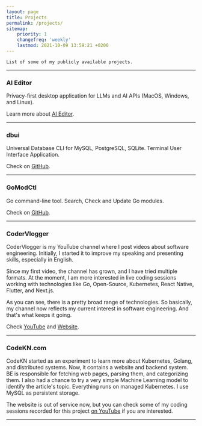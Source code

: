 ```yaml
---
layout: page
title: Projects
permalink: /projects/
sitemap:
    priority: 1
    changefreq: 'weekly'
    lastmod: 2021-10-09 13:59:21 +0200
---
```


```
List of some of my publicly available projects.
```

---

### AI Editor

Privacy-first desktop application for LLMs and AI APIs (MacOS, Windows, and Linux).

Learn more about [AI Editor](https://www.appbaza.com/aieditor).

---

### dbui

Universal Database CLI for MySQL, PostgreSQL, SQLite. Terminal User Interface Application.

Check on [GitHub](https://github.com/kenanbek/dbui).

---

### GoModCtl

Go command-line tool. Search, Check and Update Go modules.

Check on [GitHub](https://github.com/beatlabs/gomodctl).

---

### CoderVlogger

CoderVlogger is my YouTube channel where I post videos about software engineering. Initially, I started it to improve my speaking and presenting skills, especially in English.

Since my first video, the channel has grown, and I have tried multiple formats. At the moment, I am more interested in live coding sessions working with technologies like Go, Open-Source, Kubernetes, React Native, Flutter, and Next.js.

As you can see, there is a pretty broad range of technologies. So basically, my channel now reflects my current interest in software engineering. And that's what keeps it going.

Check [YouTube](https://youtube.com/codervlogger) and [Website](https://www.codervlogger.com/).

---

### CodeKN.com

CodeKN started as an experiment to learn more about Kubernetes, Golang, and distributed systems. Now, it contains a website and backend system. BE is responsible for fetching web pages, parsing them, and categorizing them. I also had a chance to try a very simple Machine Learning model to identify the article's topic. Everything runs on managed Kubernetes. I use MySQL as persistent storage.

The website is out of service now, but you can check some of my coding sessions recorded for this project [on YouTube](https://www.youtube.com/watch?v=G7SBHyoMJ3Y&list=PLxa49UnOmIzqo9FJFweZdzlft10-OkiDt) if you are interested.

---
